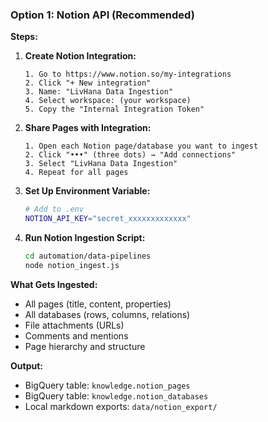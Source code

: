 ### Option 1: Notion API (Recommended)

**Steps:**

1. **Create Notion Integration:**

   ```
   1. Go to https://www.notion.so/my-integrations
   2. Click "+ New integration"
   3. Name: "LivHana Data Ingestion"
   4. Select workspace: (your workspace)
   5. Copy the "Internal Integration Token"
   ```

2. **Share Pages with Integration:**

   ```
   1. Open each Notion page/database you want to ingest
   2. Click "•••" (three dots) → "Add connections"
   3. Select "LivHana Data Ingestion"
   4. Repeat for all pages
   ```

3. **Set Up Environment Variable:**

   ```bash
   # Add to .env
   NOTION_API_KEY="secret_xxxxxxxxxxxxx"
   ```

4. **Run Notion Ingestion Script:**

   ```bash
   cd automation/data-pipelines
   node notion_ingest.js
   ```

**What Gets Ingested:**

- All pages (title, content, properties)
- All databases (rows, columns, relations)
- File attachments (URLs)
- Comments and mentions
- Page hierarchy and structure

**Output:**

- BigQuery table: `knowledge.notion_pages`
- BigQuery table: `knowledge.notion_databases`
- Local markdown exports: `data/notion_export/`
